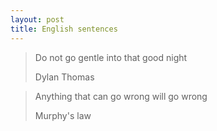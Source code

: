 ```yaml
---
layout: post
title: English sentences
---
```


> Do not go gentle into that good night
> 
> Dylan Thomas

> Anything that can go wrong will go wrong
> 
> Murphy's law